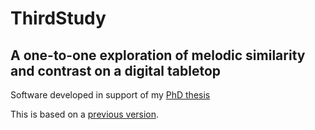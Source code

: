 ThirdStudy
==========

## A one-to-one exploration of melodic similarity and contrast on a digital tabletop

Software developed in support of my [PhD thesis](http://oro.open.ac.uk/45474/)

This is based on a [previous version](https://github.com/Morpheu5/SecondStudy-touch).
